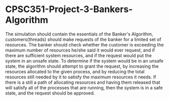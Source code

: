 # CPSC351-Project-3-Bankers-Algorithm

The simulation should contain the essentials of the Banker's Algorithm, customers(threads) should make requests of the banker for a limited set of resources. The banker should check whether the customer is exceeding the maximum number of resources he/she said it would ever request, and if there are sufficient system resources, and if the request would put the system in an unsafe state. To determine if the system would be in an unsafe state, the algorithm should attempt to grant the request, by increasing the resources allocated to the given process, and by reducing the total resources still needed by it to satisfy the maximum resources it needs. If there is a still a path of allocating resources and having them released that will satisfy all of the processes that are running, then the system is in a safe state, and the request should be approved.

